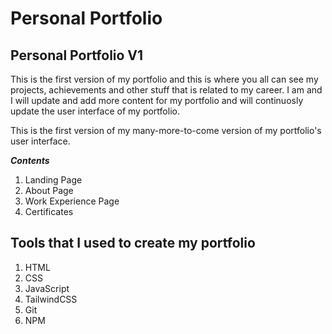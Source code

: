 # Personal Portfolio

## Personal Portfolio V1

This is the first version of my portfolio and this is where you all can see my projects, achievements and other stuff that is related to my career. I am and I will update and add more content for my portfolio and will continuosly update the user interface of my portfolio.

This is the first version of my many-more-to-come version of my portfolio's user interface.

**_Contents_**

1. Landing Page
2. About Page
3. Work Experience Page
4. Certificates

## Tools that I used to create my portfolio

1. HTML
2. CSS
3. JavaScript
4. TailwindCSS
5. Git
6. NPM
